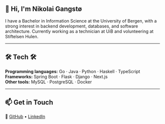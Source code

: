 ## 👋 Hi, I'm Nikolai Gangstø

<!--
**nikolaihg/nikolaihg** is a ✨ _special_ ✨ repository because its `README.md` (this file) appears on your GitHub profile.

Here are some ideas to get you started:

- 🔭 I’m currently working on ...
- 🌱 I’m currently learning ...
- 👯 I’m looking to collaborate on ...
- 🤔 I’m looking for help with ...
- 💬 Ask me about ...
- 📫 How to reach me: ...
- 😄 Pronouns: ...
- ⚡ Fun fact: ...
-->



I have a Bachelor in Information Science at the University of Bergen, with a strong interest in backend development, databases, and software architecture. Currently working as a technician at UiB and volunteering at Stiftelsen Hulen.

---

## 🛠️ Tech  🛠️

**Programming languages:** Go · Java · Python · Haskell · TypeScript  
**Frameworks:** Spring Boot · Flask · Django · Next.js  
**Other tools:** MySQL · PostgreSQL · Docker

---

## 📫 Get in Touch

🔗 [GitHub](https://github.com/nikolaihg) • [LinkedIn](https://www.linkedin.com/in/nikolai-gangst%C3%B8/)
